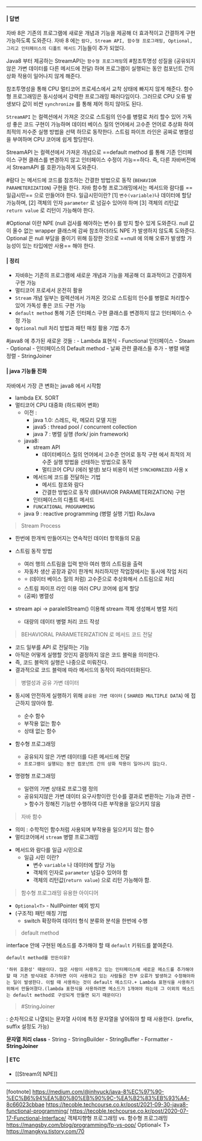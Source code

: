 ----

#### | 답변 

자바 8은 기존의 프로그램에 새로운 개념과 기능을 제공해 더 효과적이고 간결하게 구현 가능하도록 도와준다. 
자바 8 에는 `람다, Stream API, 함수형 프로그래밍, Optional, 그리고 인터페이스의 디폴트 메서드` 기능들이 추가 되었다. 

Java8 부터 제공하는 StreamAPI는 `함수형 프로그래밍`의  #참조투명성 성질을 (공유되지 않은 가변 데이터를 다른 메서드에 전달) 하며 프로그램이 실행되는 동안 컴포넌트 간의 상화 작용이 일어나지 않게 해준다. 

참조투명성을 통해 CPU 멀티코어 프로세스에서 교착 상태에 빠지지 않게 해준다. 함수형 프로그래밍은 동시성에서 강력한 프로그래밍 패러다임이다. 그러므로 CPU 오류 발생보다 값이 비싼  `synchronize` 를 통해 제어 하지 않아도 된다. 

`StreamAPI` 는 컬렉션에서 가져온 것으로 스트림의 인수를 병렬로 처리 할수 있어 가독성 좋은 코드 구현이 가능하며 데이터 베이스 질의 언어에서 고수준 언어로 추상화 하여 최적의 저수준 실행 방법을 선택 하므로 동작한다. 스트림 파이프 라인은 공짜로 병렬성을 부여하며 CPU 코어에 쉽게 할당한다. 

StreamAPI 는 컬렉션에서 가져온 개념으로 ==default method 를 통해 기존 인터페이스 구현 클래스를 변경하지 않고 인터페이스 수정이 가능==하다. 즉, 다른 자바버전에서 StreamAPI 를 호환가능하게 도와준다. 

#람다 는 메서드에 코드를 참조하는 간결한 방법으로 동작 (`BEHAVIOR PARAMETERIZATION`) 구현을 한다. 자바 함수형 프로그래밍에서는 메서드와 람다를 ==일급시민== 으로 만들어야 한다. 일급시민이란? 
	 [1] `변수(variable)`나 데이터에 할당 가능하며, 
	 [2] 객체의 인자 `parameter` 로 넘길수 있어야 하며
	 [3] 객체의 리턴값 `return value` 로 리턴이 가능해야 한다. 

#Optional 이란 NPE (null 검사를 해야하는 변수) 를 방지 할수 있게 도와준다. 
null 값이 올수 없는 wrapper 클래스에 감싸 참조하더라도 NPE 가 발생하지 않도록 도와준다. Optional 은 null 부담을 줄이기 위해 등장한 것으로 ==null 에 의해 오류가 발생할 가능성이 있는 타입에만 사용== 해야 한다. 
  

#### | 정리

-   자바8는 기존의 프로그램에 새로운 개념과 기능을 제공해 더 효과적이고 간결하게 구현 가능
-   멀티코어 프로세서 온전히 활용
-   `Stream` 개념 일부는 컬렉션에서 가져온 것으로 스트림의 인수를 병렬로 처리할수 있어 가독성 좋은 코드 구현 가능
-   `default method` 통해 기존 인터페스 구현 클래스를 변경하지 않고 인터페이스 수정 가능
-   `Optional` null 처리 방법과 패턴 매칭 활용 기법 추가

 #java8 에 추가된 새로운 것들 : 
	-   Lambda 표현식
	-   Functional 인터페이스
	-   Steam
	-   Optional
	-   인터페이스의 Default method
	-   날짜 관련 클래스들 추가
	-   병렬 배열 정렬
	-   StringJoiner

#### | java 기능들 진화 

자바에서 가장 큰 변화는 java8 에서 시작함
-   lambda EX. SORT
-   멀티코어 CPU 대중화 (하드웨어 변화)
    -   이전 :
        -   java 1.0: 스레드, 락, 메모리 모델 지원
        -   java5 : thread pool / concurrent collection
        -   java 7 : 병렬 실행 (fork/ join framework)
    -   java8:
        -   stream API
            -   데이터베이스 질의 언어에서 고수준 언어로 동작 구현 에서 최적의 저수준 실행 방법을 선태하는 방법으로 동작
            -   멀티코어 CPU (에러 발생) 보다 비용이 비싼 `SYNCHORNIZED` 사용 x
        -   메서드에 코드를 전달하는 기법
            -   메서드 참조와 람다
            -   간결한 방법으로 동작 (BEHAVIOR PARAMETERIZATION) 구현
        -   인터페이스의 디폴트 메서드
        -   `FUNCATIONAL PROGRAMMING`
    -   java 9 : reactive programming (병렬 실행 기법) RxJava

> Stream Process

-   한번에 한개씩 만들어지는 연속적인 데이터 항목들의 모음
-   스트림 동작 방법
    -   여러 행의 스트림을 입력 받아 여러 행의 스트림을 출력
    -   자동차 생산 공장과 같이 한개씩 처리하지만 작업장에서는 동시에 작업 처리
    -   ⭐ (데이터 베이스 질의 처럼) 고수준으로 추상화해서 스트림으로 처리
    -   스트림 파이프 라인 이용 여러 CPU 코어에 쉽게 할당
    -   (공짜) 병렬성

-   stream api -> paralellStream() 이용해 stream 객체 생성해서 병렬 처리
    -   대량의 데이터 병렬 처리 코드 작성

> BEHAVIORAL PARAMETERIZATION 로 메서드 코드 전달

-   코드 일부를 API 로 전달하는 기능 
-   아직은 어떻게 실행할 것인지 결정하지 않은 코드 블럭을 의미한다.
-   즉, 코드 블럭의 실행은 나중으로 미뤄진다.
-   결과적으로 코드 블럭에 따라 메서드의 동작이 파라미터화된다.

> 병렬성과 공유 가변 데이터

-   동시에 안전하게 실행하기 위해 `공유된 가변 데이터` ( `SHARED MULTIPLE DATA`) 에 접근하지 않아야 함.
    -   순수 함수
    -   부작용 없는 함수
    -   상태 없는 함수
    
-   함수형 프로그래밍
    -   공유되지 않은 가변 데이터를 다른 메서드에 전달
    -   `프로그램이 실행되는 동안 컴포넌트 간의 상화 작용이 일어나지 않는다.`

- 명령형 프로그래밍    
    -   일련의 가변 상태로 프로그램 정의
    -   공유되지않은 가변 데이터 요구사항이란 인수를 결과로 변환하는 기능과 관련 -> 함수가 정해진 기능만 수행하여 다른 부작용을 일으키지 않음

> 자바 함수

-   의미 : 수학적인 함수처럼 사용되며 부작용을 일으키지 않는 함수
-   멀티코어에서 `stream` 병렬 프로그래밍
* 메서드와 람다를 일급 시민으로
	* 일급 시민 이란?
	    -   변수 `variable` 나 데이터에 할당 가능
	    -   객체의 인자로 `parameter` 넘길수 있어야 함
	    -   객체의 리턴값(`return value`) 으로 리턴 가능해야 함.

> 함수형 프로그래밍 유용한 아이디어

-   `Optional<T>` - NullPointer 예외 방지
-   (구조적) 패턴 매칭 기법
    -   switch 확장하여 데이터 형식 분류와 분석을 한번에 수행

> default method

interface 안에 구현된 메소드를 추가해야 할 때 `default` 키워드를 붙여준다.

```
default method를 만든이유? 

'하위 호환성' 때문이다. 많은 사람이 사용하고 있는 인터페이스에 새로운 메소드를 추가해야 할 때 기존 방식대로 추가하면 이미 사용하고 있는 사람들은 전부 오류가 발생하고 수정해야하는 일이 발생한다. 이럴 때 사용하는 것이 default 메소드다.+ Lambda 표현식을 사용하기 위해서 만들어졌다.(lambda 표현식을 사용하려면 메소드가 1개여야 하는데 그 이외의 메소드는 default method로 구성되게 만들면 되기 때문이다)
```

> #StringJoiner

: 순차적으로 나열되는 문자열 사이에 특정 문자열을 넣어줘야 할 때 사용한다. (prefix, suffix 설정도 가능)

**문자열 처리 class**
	-   String
	-   StringBuilder
	-   StringBuffer
	-   Formatter
	-   **StringJoiner**

#### | ETC
* [[Stream의 NPE]]
---
[footnote]
https://medium.com/@inhyuck/java-8%EC%97%90-%EC%B6%94%EA%B0%80%EB%90%9C-%EA%B2%83%EB%93%A4-8c66023cbbae
https://tecoble.techcourse.co.kr/post/2021-09-30-java8-functional-programming/
https://tecoble.techcourse.co.kr/post/2020-07-17-Functional-Interface/
객체지향형 프로그래밍 vs. 함수형 프로그래밍 
https://mangsby.com/blog/programming/fp-vs-oop/
Optional< T>
https://mangkyu.tistory.com/70
